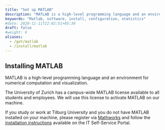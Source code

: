 ```yaml
---
title: "Set up MATLAB"
description: "MATLAB is a high-level programming language and an environment for numerical computation and visualization"
keywords: "Matlab, software, install, configuration, statistics"
#date: 2020-11-11T22:02:51+05:30
draft: false
#weight: 6
aliases:
  - /get/matlab
  - /install/matlab
---
```


## Installing MATLAB

MATLAB is a high-level programming language and an environment for numerical computation and visualization.

The University of Zurich has a campus-wide MATLAB license available to all students and employees.
We will use this license to activate MATLAB on our machine.

If you study or work at Tilburg University and you do not have MATLAB installed on your machine, please register via [Mathworks](https://nl.mathworks.com/academia/tah-portal/tilburg-university-30348529.html) and follow the [installation instructions](https://servicedesk.uvt.nl/tas/public/ssp/content/detail/knowledgeitem?unid=9c895a61-020c-4692-92a7-96ef357211f7) available on the IT Self-Service Portal.
